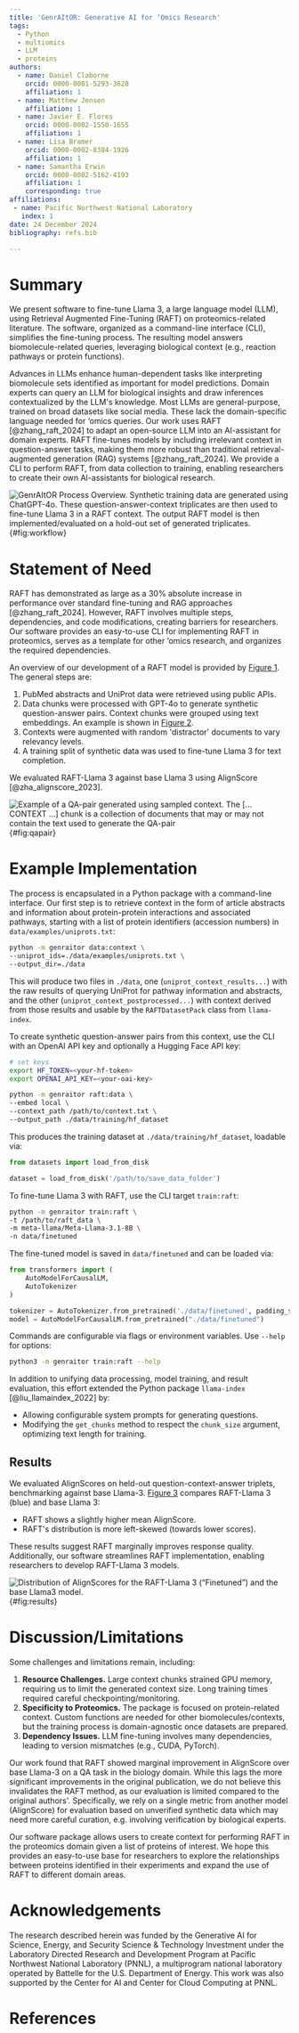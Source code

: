 ```yaml
---
title: 'GenrAItOR: Generative AI for ‘Omics Research'
tags:
  - Python
  - multiomics
  - LLM
  - proteins
authors:
  - name: Daniel Claborne
    orcid: 0000-0001-5293-3628
    affiliation: 1
  - name: Matthew Jensen
    affiliation: 1
  - name: Javier E. Flores
    orcid: 0000-0002-1550-1655
    affiliation: 1
  - name: Lisa Bramer
    orcid: 0000-0002-8384-1926
    affiliation: 1
  - name: Samantha Erwin
    orcid: 0000-0002-5162-4193
    affiliation: 1
    corresponding: true
affiliations:
 - name: Pacific Northwest National Laboratory
   index: 1
date: 24 December 2024
bibliography: refs.bib

---
```


# Summary

We present software to fine-tune Llama 3, a large language model (LLM), using Retrieval Augmented Fine-Tuning (RAFT) on proteomics-related literature. The software, organized as a command-line interface (CLI), simplifies the fine-tuning process. The resulting model answers biomolecule-related queries, leveraging biological context (e.g., reaction pathways or protein functions).

Advances in LLMs enhance human-dependent tasks like interpreting biomolecule sets identified as important for model predictions. Domain experts can query an LLM for biological insights and draw inferences contextualized by the LLM's knowledge.  Most LLMs are general-purpose, trained on broad datasets like social media. These lack the domain-specific language needed for ‘omics queries. Our work uses RAFT [@zhang_raft_2024] to adapt an open-source LLM into an AI-assistant for domain experts. RAFT fine-tunes models by including irrelevant context in question-answer tasks, making them more robust than traditional retrieval-augmented generation (RAG) systems [@zhang_raft_2024]. We provide a CLI to perform RAFT, from data collection to training, enabling researchers to create their own AI-assistants for biological research.

![GenrAItOR Process Overview. Synthetic training data are generated using ChatGPT-4o. These question-answer-context triplicates are then used to fine-tune Llama 3 in a RAFT context. The output RAFT model is then implemented/evaluated on a hold-out set of generated triplicates.](images/workflow.png){#fig:workflow}

# Statement of Need

RAFT has demonstrated as large as a 30% absolute increase in performance over standard fine-tuning and RAG approaches [@zhang_raft_2024]. However, RAFT involves multiple steps, dependencies, and code modifications, creating barriers for researchers. Our software provides an easy-to-use CLI for implementing RAFT in proteomics, serves as a template for other ‘omics research, and organizes the required dependencies.

An overview of our development of a RAFT model is provided by [Figure 1](#fig:workflow).  The general steps are:

1. PubMed abstracts and UniProt data were retrieved using public APIs.
2. Data chunks were processed with GPT-4o to generate synthetic question-answer pairs. Context chunks were grouped using text embeddings. An example is shown in [Figure 2](#fig:qapair).
3. Contexts were augmented with random 'distractor' documents to vary relevancy levels.
4. A training split of synthetic data was used to fine-tune Llama 3 for text completion.

We evaluated RAFT-Llama 3 against base Llama 3 using AlignScore [@zha_alignscore_2023].

![Example of a QA-pair generated using sampled context. The \[... CONTEXT ...\] chunk is a collection of documents that may or may not contain the text used to generate the QA-pair](images/qapair.png){#fig:qapair}

# Example Implementation

The process is encapsulated in a Python package with a command-line interface.  Our first step is to retrieve context in the form of article abstracts and information about protein-protein interactions and associated pathways, starting with a list of protein identifiers (accession numbers) in `data/examples/uniprots.txt`:

```bash
python -m genraitor data:context \
--uniprot_ids=./data/examples/uniprots.txt \
--output_dir=./data
```

This will produce two files in `./data`, one (`uniprot_context_results...`) with the raw results of querying UniProt for pathway information and abstracts, and the other (`uniprot_context_postprocessed...`) with context derived from those results and usable by the `RAFTDatasetPack` class from `llama-index`.

To create synthetic question-answer pairs from this context, use the CLI with an OpenAI API key and optionally a Hugging Face API key:

```bash
# set keys
export HF_TOKEN=<your-hf-token>
export OPENAI_API_KEY=<your-oai-key>

python -m genraitor raft:data \
--embed local \
--context_path /path/to/context.txt \
--output_path ./data/training/hf_dataset
```

This produces the training dataset at `./data/training/hf_dataset`, loadable via:

```python
from datasets import load_from_disk

dataset = load_from_disk('/path/to/save_data_folder')
```

To fine-tune Llama 3 with RAFT, use the CLI target `train:raft`:

```bash
python -m genraitor train:raft \
-t /path/to/raft_data \
-m meta-llama/Meta-Llama-3.1-8B \
-n data/finetuned
```

The fine-tuned model is saved in `data/finetuned` and can be loaded via:

```python
from transformers import (
    AutoModelForCausalLM,
    AutoTokenizer
)

tokenizer = AutoTokenizer.from_pretrained('./data/finetuned', padding_side="left")
model = AutoModelForCausalLM.from_pretrained("./data/finetuned")
```

Commands are configurable via flags or environment variables. Use `--help` for options:

```bash
python3 -m genraitor train:raft --help
```

In addition to unifying data processing, model training, and result evaluation, this effort extended the Python package `llama-index` [@liu_llamaindex_2022] by:

- Allowing configurable system prompts for generating questions.
- Modifying the `get_chunks` method to respect the `chunk_size` argument, optimizing text length for training.

## Results

We evaluated AlignScores on held-out question-context-answer triplets, benchmarking against base Llama-3. [Figure 3](#fig:results) compares RAFT-Llama 3 (blue) and base Llama 3:

- RAFT shows a slightly higher mean AlignScore.
- RAFT's distribution is more left-skewed (towards lower scores).

These results suggest RAFT marginally improves response quality. Additionally, our software streamlines RAFT implementation, enabling researchers to develop RAFT-Llama 3 models.

![Distribution of AlignScores for the RAFT-Llama 3 (“Finetuned”) and the base Llama3 model.](images/results.png){#fig:results}

# Discussion/Limitations

Some challenges and limitations remain, including:

1. **Resource Challenges.** Large context chunks strained GPU memory, requiring us to limit the generated context size. Long training times required careful checkpointing/monitoring.
2. **Specificity to Proteomics.** The package is focused on protein-related context. Custom functions are needed for other biomolecules/contexts, but the training process is domain-agnostic once datasets are prepared.
3. **Dependency Issues.** LLM fine-tuning involves many dependencies, leading to version mismatches (e.g., CUDA, PyTorch).

Our work found that RAFT showed marginal improvement in AlignScore over base Llama-3 on a QA task in the biology domain.  While this lags the more significant improvements in the original publication, we do not believe this invalidates the RAFT method, as our evaluation is limited compared to the original authors'.  Specifically, we rely on a single metric from another model (AlignScore) for evaluation based on unverified synthetic data which may need more careful curation, e.g. involving verification by biological experts.

Our software package allows users to create context for performing RAFT in the proteomics domain given a list of proteins of interest.  We hope this provides an easy-to-use base for researchers to explore the relationships between proteins identified in their experiments and expand the use of RAFT to different domain areas.

# Acknowledgements

The research described herein was funded by the Generative AI for Science, Energy, and Security Science & Technology Investment under the Laboratory Directed Research and Development Program at Pacific Northwest National Laboratory (PNNL), a multiprogram national laboratory operated by Battelle for the U.S. Department of Energy. This work was also supported by the Center for AI and Center for Cloud Computing at PNNL.

# References
